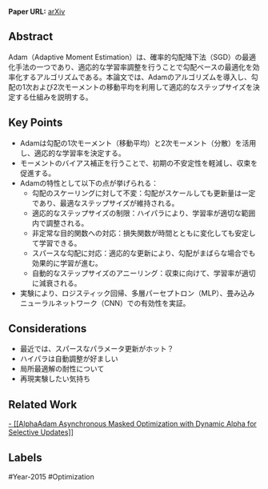 **Paper URL:** [arXiv](https://arxiv.org/abs/1412.6980)


## Abstract
Adam（Adaptive Moment Estimation）は、確率的勾配降下法（SGD）の最適化手法の一つであり、適応的な学習率調整を行うことで勾配ベースの最適化を効率化するアルゴリズムである。本論文では、Adamのアルゴリズムを導入し、勾配の1次および2次モーメントの移動平均を利用して適応的なステップサイズを決定する仕組みを説明する。


## Key Points
- Adamは勾配の1次モーメント（移動平均）と2次モーメント（分散）を活用し、適応的な学習率を決定する。
- モーメントのバイアス補正を行うことで、初期の不安定性を軽減し、収束を促進する。
- Adamの特性として以下の点が挙げられる：
    - 勾配のスケーリングに対して不変：勾配がスケールしても更新量は一定であり、最適なステップサイズが維持される。
    - 適応的なステップサイズの制限：ハイパラにより、学習率が適切な範囲内で調整される。
    - 非定常な目的関数への対応：損失関数が時間とともに変化しても安定して学習できる。
    - スパースな勾配に対応：適応的な更新により、勾配がまばらな場合でも効果的に学習が進む。
    - 自動的なステップサイズのアニーリング：収束に向けて、学習率が適切に減衰される。
- 実験により、ロジスティック回帰、多層パーセプトロン（MLP）、畳み込みニューラルネットワーク（CNN）での有効性を実証。


## Considerations
- 最近では、スパースなパラメータ更新がホット？
- ハイパラは自動調整が好ましい
- 局所最適解の耐性について
- 再現実験したい気持ち


## Related Work 
[- [[AlphaAdam Asynchronous Masked Optimization with Dynamic Alpha for Selective Updates]]](https://arxiv.org/abs/2501.18094)


## Labels
#Year-2015 #Optimization 